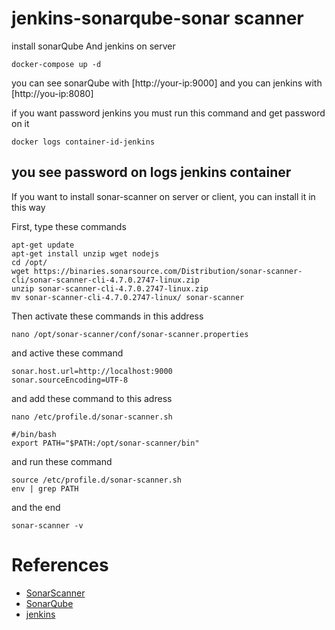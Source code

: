 # jenkins-sonarqube-sonar scanner
install sonarQube And jenkins on server

```
docker-compose up -d
```
you can see sonarQube with [http://your-ip:9000]
and you can jenkins with [http://you-ip:8080] 

if you want password jenkins you must run this command and get password on it
```
docker logs container-id-jenkins
```
you see password on logs jenkins container
------


If you want to install sonar-scanner on server or client, you can install it in this way

First, type these commands

```
apt-get update
apt-get install unzip wget nodejs
cd /opt/
wget https://binaries.sonarsource.com/Distribution/sonar-scanner-cli/sonar-scanner-cli-4.7.0.2747-linux.zip
unzip sonar-scanner-cli-4.7.0.2747-linux.zip
mv sonar-scanner-cli-4.7.0.2747-linux/ sonar-scanner
```
Then activate these commands in this address
```
nano /opt/sonar-scanner/conf/sonar-scanner.properties
```
and active these command

```
sonar.host.url=http://localhost:9000
sonar.sourceEncoding=UTF-8
```

and add these command to this adress
```
nano /etc/profile.d/sonar-scanner.sh

#/bin/bash
export PATH="$PATH:/opt/sonar-scanner/bin"
```

and run these command
```
source /etc/profile.d/sonar-scanner.sh
env | grep PATH
```

and the end 
```
sonar-scanner -v
```

# References
* [SonarScanner](https://docs.sonarqube.org/latest/analysis/scan/sonarscanner)
* [SonarQube](https://hub.docker.com/_/sonarqube)
* [jenkins](https://hub.docker.com/r/jenkins/jenkins)

